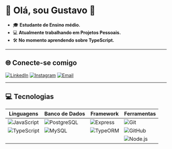 # 👋 Olá, sou Gustavo 🤘

- 🎓 **Estudante de Ensino médio.**  
- 💻 **Atualmente trabalhando em Projetos Pessoais.**  
- 🛠️ **No momento aprendendo sobre TypeScript.**  

---

## 🌐 Conecte-se comigo

[![LinkedIn](https://img.shields.io/badge/LinkedIn-0077B5?style=for-the-badge&logo=linkedin&logoColor=white)](https://linkedin.com/in/seu-perfil)
[![Instagram](https://img.shields.io/badge/Instagram-E4405F?style=for-the-badge&logo=instagram&logoColor=white)](https://instagram.com/seu-perfil)
[![Email](https://img.shields.io/badge/Email-D14836?style=for-the-badge&logo=gmail&logoColor=white)](mailto:seuemail@gmail.com)

---

## 💻 Tecnologias

| **Linguagens**   | **Banco de Dados** | **Framework** | **Ferramentas** |
|------------------|--------------------|---------------|-----------------|
| ![JavaScript](https://img.shields.io/badge/JavaScript-F7DF1E?style=for-the-badge&logo=javascript&logoColor=black) | ![PostgreSQL](https://img.shields.io/badge/PostgreSQL-336791?style=for-the-badge&logo=postgresql&logoColor=white) | ![Express](https://img.shields.io/badge/Express.js-404D59?style=for-the-badge) | ![Git](https://img.shields.io/badge/Git-F05032?style=for-the-badge&logo=git&logoColor=white) |
| ![TypeScript](https://img.shields.io/badge/TypeScript-007ACC?style=for-the-badge&logo=typescript&logoColor=white) | ![MySQL](https://img.shields.io/badge/MySQL-00758F?style=for-the-badge&logo=mysql&logoColor=white) | ![TypeORM](https://img.shields.io/badge/TypeORM-1F1F1F?style=for-the-badge&logo=typeorm&logoColor=white) | ![GitHub](https://img.shields.io/badge/GitHub-181717?style=for-the-badge&logo=github&logoColor=white) |
|  |  |  | ![Node.js](https://img.shields.io/badge/Node.js-339933?style=for-the-badge&logo=nodedotjs&logoColor=white) |
